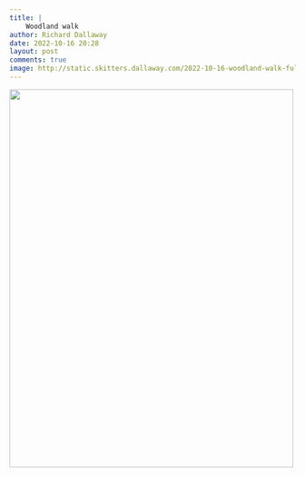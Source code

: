```yaml
---
title: |
    Woodland walk
author: Richard Dallaway
date: 2022-10-16 20:28
layout: post
comments: true
image: http://static.skitters.dallaway.com/2022-10-16-woodland-walk-fullsize-0.jpeg
---
```


<a href="http://static.skitters.dallaway.com/2022-10-16-woodland-walk-fullsize-0.jpeg"><img src="http://static.skitters.dallaway.com/2022-10-16-woodland-walk-thumb-0.jpeg" width="500" height="667"></a>



